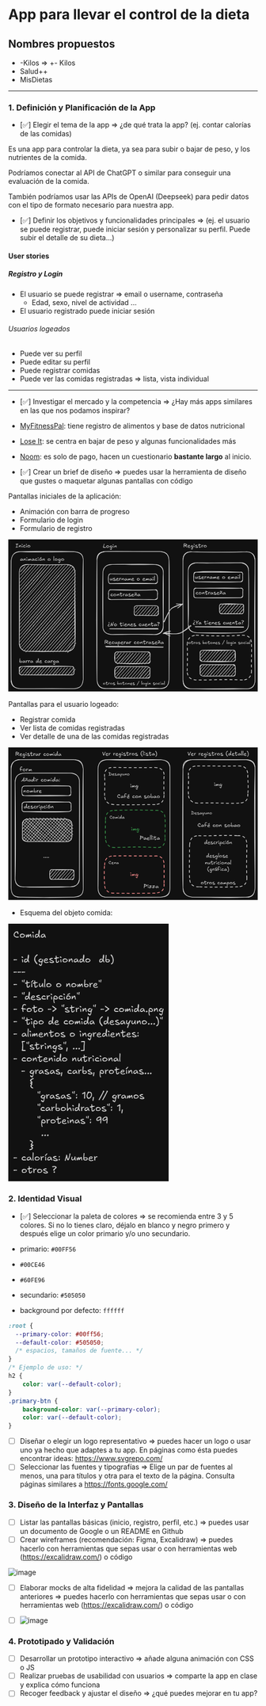 # App para llevar el control de la dieta

## Nombres propuestos

- -Kilos => +- Kilos
- Salud++
- MisDietas

---

### 1. Definición y Planificación de la App

- [✅] Elegir el tema de la app => ¿de qué trata la app? (ej. contar calorías de las comidas)

Es una app para controlar la dieta, ya sea para subir o bajar de peso, y los nutrientes de la comida.

Podríamos conectar al API de ChatGPT o similar para conseguir una evaluación de la comida.

También podríamos usar las APIs de OpenAI (Deepseek) para pedir datos con el tipo de formato necesario para nuestra app.

- [✅] Definir los objetivos y funcionalidades principales => (ej. el usuario se puede registrar, puede iniciar sesión y personalizar su perfil. Puede subir el detalle de su dieta...)

#### User stories

##### Registro y Login

- El usuario se puede registrar => email o username, contraseña
    - Edad, sexo, nivel de actividad ...
- El usuario registrado puede iniciar sesión

###### Usuarios logeados

- Puede ver su perfil
- Puede editar su perfil
- Puede registrar comidas
- Puede ver las comidas registradas => lista, vista individual

---

- [✅] Investigar el mercado y la competencia => ¿Hay más apps similares en las que nos podamos inspirar?

- [MyFitnessPal](https://www.myfitnesspal.com/es): tiene registro de alimentos y base de datos nutricional
- [Lose It](https://www.loseit.com/): se centra en bajar de peso y algunas funcionalidades más
- [Noom](https://www.noom.com/): es solo de pago, hacen un cuestionario **bastante largo** al inicio.

- [✅] Crear un brief de diseño => puedes usar la herramienta de diseño que gustes o maquetar algunas pantallas con código

Pantallas iniciales de la aplicación:

- Animación con barra de progreso
- Formulario de login
- Formulario de registro

![Pantallas iniciales App](./pantallas_iniciales_app.png)

Pantallas para el usuario logeado:

- Registrar comida
- Ver lista de comidas registradas
- Ver detalle de una de las comidas registradas

![Pantallas App](./pantallas_app.png)

- Esquema del objeto comida:

![Pantallas iniciales App](./objeto_comida.png)

### 2. Identidad Visual

- [✅] Seleccionar la paleta de colores => se recomienda entre 3 y 5 colores. Si no lo tienes claro, déjalo en blanco y negro primero y después elige un color primario y/o uno secundario.

- primario: `#00FF56`
- `#00CE46`
- `#60FE96`
- secundario: `#505050`
- background por defecto: `ffffff`

```css
:root {
  --primary-color: #00ff56;
  --default-color: #505050;
  /* espacios, tamaños de fuente... */
}
/* Ejemplo de uso: */
h2 {
    color: var(--default-color);
}
.primary-btn {
    background-color: var(--primary-color);
    color: var(--default-color);
}
```

- [ ] Diseñar o elegir un logo representativo => puedes hacer un logo o usar uno ya hecho que adaptes a tu app. En páginas como ésta puedes encontrar ideas: https://www.svgrepo.com/
- [ ] Seleccionar las fuentes y tipografías => Elige un par de fuentes al menos, una para títulos y otra para el texto de la página. Consulta páginas similares a https://fonts.google.com/

### 3. Diseño de la Interfaz y Pantallas

- [ ] Listar las pantallas básicas (inicio, registro, perfil, etc.) => puedes usar un documento de Google o un README en Github
- [ ] Crear wireframes (recomendación: Figma, Excalidraw) => puedes hacerlo con herramientas que sepas usar o con herramientas web (https://excalidraw.com/) o código

![image](https://github.com/user-attachments/assets/800c7ae9-9d64-44dd-84f9-a856c8b47cfd)


- [ ] Elaborar mocks de alta fidelidad => mejora la calidad de las pantallas anteriores => puedes hacerlo con herramientas que sepas usar o con herramientas web (https://excalidraw.com/) o código

- [ ] ![image](https://github.com/user-attachments/assets/89a13c96-ad98-40a2-81ff-27596aab5b5b)


### 4. Prototipado y Validación

- [ ] Desarrollar un prototipo interactivo => añade alguna animación con CSS o JS
- [ ] Realizar pruebas de usabilidad con usuarios => comparte la app en clase y explica cómo funciona
- [ ] Recoger feedback y ajustar el diseño => ¿qué puedes mejorar en tu app?
